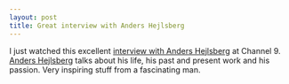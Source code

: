 ```yaml
---
layout: post
title: Great interview with Anders Hejlsberg
---
```


I just watched this excellent [interview with Anders Hejlsberg](http://channel9.msdn.com/Shows/Behind+The+Code/Life-and-Times-of-Anders-Hejlsberg) at Channel 9. [Anders Hejlsberg](http://en.wikipedia.org/wiki/Anders_Hejlsberg) talks about his life, his past and present work and his passion. Very inspiring stuff from a fascinating man.